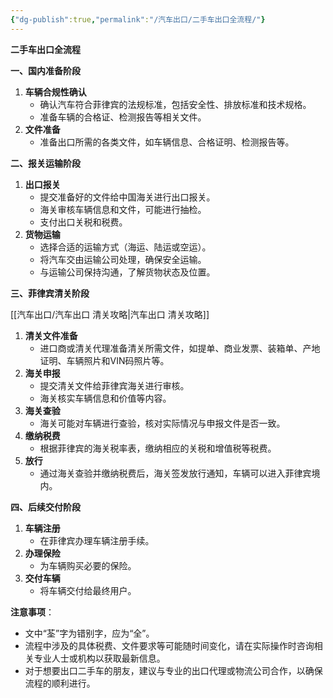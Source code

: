 ```yaml
---
{"dg-publish":true,"permalink":"/汽车出口/二手车出口全流程/"}
---
```


**二手车出口全流程**

**一、国内准备阶段**

1. **车辆合规性确认**
    - 确认汽车符合菲律宾的法规标准，包括安全性、排放标准和技术规格。
    - 准备车辆的合格证、检测报告等相关文件。
2. **文件准备**
    - 准备出口所需的各类文件，如车辆信息、合格证明、检测报告等。

**二、报关运输阶段**

1. **出口报关**
    - 提交准备好的文件给中国海关进行出口报关。
    - 海关审核车辆信息和文件，可能进行抽检。
    - 支付出口关税和税费。
2. **货物运输**
    - 选择合适的运输方式（海运、陆运或空运）。
    - 将汽车交由运输公司处理，确保安全运输。
    - 与运输公司保持沟通，了解货物状态及位置。

**三、菲律宾清关阶段**


[[汽车出口/汽车出口 清关攻略\|汽车出口 清关攻略]]

1. **清关文件准备**
    - 进口商或清关代理准备清关所需文件，如提单、商业发票、装箱单、产地证明、车辆照片和VIN码照片等。
2. **海关申报**
    - 提交清关文件给菲律宾海关进行审核。
    - 海关核实车辆信息和价值等内容。
3. **海关查验**
    - 海关可能对车辆进行查验，核对实际情况与申报文件是否一致。
4. **缴纳税费**
    - 根据菲律宾的海关税率表，缴纳相应的关税和增值税等税费。
5. **放行**
    - 通过海关查验并缴纳税费后，海关签发放行通知，车辆可以进入菲律宾境内。

**四、后续交付阶段**

1. **车辆注册**
    - 在菲律宾办理车辆注册手续。
2. **办理保险**
    - 为车辆购买必要的保险。
3. **交付车辆**
    - 将车辆交付给最终用户。

**注意事项**：

- 文中“荃”字为错别字，应为“全”。
- 流程中涉及的具体税费、文件要求等可能随时间变化，请在实际操作时咨询相关专业人士或机构以获取最新信息。
- 对于想要出口二手车的朋友，建议与专业的出口代理或物流公司合作，以确保流程的顺利进行。
